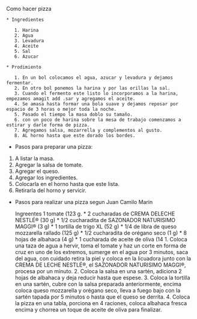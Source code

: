 
Como hacer pizza 

    * Ingredientes

       1. Harina
       2. Agua 
       3. Levadura
       4. Aceite 
       5. Sal
       6. Azucar 

    * Prodimiento

       1. En un bol colocamos el agua, azucar y levadura y dejamos fermentar.
       2. En otro bol ponemos la harina y por las orillas la sal.
       3. Cuando el fermento este listo lo incorporamos a la harina, empezamos amagit add .sar y agregamos el aceite.
       4. Se amasa hasta formar una bola suave y dejamos reposar por espacio de 3 horas o mejor toda la noche.
       5. Pasado el tiempo la masa doblo su tamaño.
       6. con un poco de harina sobre la mesa de trabajo comenzamos a estirar y darle forma de pizza.
       7. Agregamos salsa, mozarrella y complementos al gusto.
       8. AL horno hasta que este dorado los bordes. 

    
* Pasos para preparar una pizza:
1. A listar la masa.
2. Agregar la salsa de tomate. 
3. Agregar el queso.
4. Agregar los ingredientes.
5. Colocarla en el horno hasta que este lista.
6. Retirarla del horno y servicir.

* Pasos para realizar una pizza segun Juan Camilo Marin 

  Ingreentes 
         1 tomate (123 g.
        * 2 cucharadas de CREMA DELECHE NESTLÉ® (30 g)
        * 1/2 cucharadita de SAZONADOR NATURISIMO MAGGI® (3 g)
        * 1 tortilla de trigo XL (52 g)
        * 1/4 de libra de queso mozzarella rallado (125 g)
        * 1/2 cucharadita de orégano seco (1 g)
        * 8 hojas de albahaca (4 g)
        * 1 cucharada de aceite de oliva (14 
        1.  Coloca una taza de agua a hervir, toma el tomate y haz un corte en forma de cruz en uno de los extremos, sumerge en el agua por 3 minutos, saca del agua, con cuidado retira la piel y coloca en la licuadora junto con la CREMA DE LECHE NESTLÉ®, el SAZONADOR NATURISIMO MAGGI®, procesa por un minuto.
        2.  Coloca la salsa en una sartén, adiciona 2 hojas de albahaca y deja reducir hasta que espese.
        3.  Coloca la tortilla en una sartén, cubre con la salsa preparada anteriormente, encima coloca queso mozzarella y orégano seco, lleva a fuego bajo con la sartén tapada por 5 minutos o hasta que el queso se derrita.
        4.  Coloca la pizza en una tabla, porciona en 4 raciones, coloca albahaca fresca encima y chorrea un toque de aceite de oliva para finalizar.


